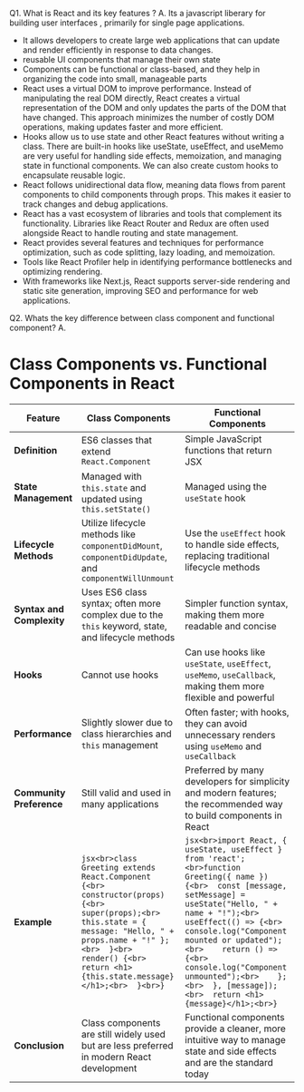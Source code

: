 Q1. What is React and its key features ?
A. Its a javascript liberary for building user interfaces , primarily for single page applications. 
- It allows developers to create large web applications that can update and render efficiently in response to data changes.
- reusable UI components that manage their own state
- Components can be functional or class-based, and they help in organizing the code into small, manageable parts
- React uses a virtual DOM to improve performance. Instead of manipulating the real DOM directly, React creates a virtual representation of the DOM and only updates the parts of the DOM that have changed.
This approach minimizes the number of costly DOM operations, making updates faster and more efficient.
- Hooks allow us to use state and other React features without writing a class. There are built-in hooks like useState, useEffect, and useMemo are very useful for handling side effects, memoization, and managing state in functional components.
We can also create custom hooks to encapsulate reusable logic.
- React follows unidirectional data flow, meaning data flows from parent components to child components through props. This makes it easier to track changes and debug applications.
- React has a vast ecosystem of libraries and tools that complement its functionality. Libraries like React Router and Redux are often used alongside React to handle routing and state management.
- React provides several features and techniques for performance optimization, such as code splitting, lazy loading, and memoization.
- Tools like React Profiler help in identifying performance bottlenecks and optimizing rendering.
- With frameworks like Next.js, React supports server-side rendering and static site generation, improving SEO and performance for web applications.

Q2. Whats the key difference between class component and functional component?
A. 
# Class Components vs. Functional Components in React

| Feature                     | Class Components                                                                                                                | Functional Components                                                                                                   |
|-----------------------------|---------------------------------------------------------------------------------------------------------------------------------|------------------------------------------------------------------------------------------------------------------------|
| **Definition**              | ES6 classes that extend `React.Component`                                                                                        | Simple JavaScript functions that return JSX                                                                             |
| **State Management**        | Managed with `this.state` and updated using `this.setState()`                                                                    | Managed using the `useState` hook                                                                                       |
| **Lifecycle Methods**       | Utilize lifecycle methods like `componentDidMount`, `componentDidUpdate`, and `componentWillUnmount`                             | Use the `useEffect` hook to handle side effects, replacing traditional lifecycle methods                                |
| **Syntax and Complexity**   | Uses ES6 class syntax; often more complex due to the `this` keyword, state, and lifecycle methods                                | Simpler function syntax, making them more readable and concise                                                          |
| **Hooks**                   | Cannot use hooks                                                                                                                 | Can use hooks like `useState`, `useEffect`, `useMemo`, `useCallback`, making them more flexible and powerful            |
| **Performance**             | Slightly slower due to class hierarchies and `this` management                                                                   | Often faster; with hooks, they can avoid unnecessary renders using `useMemo` and `useCallback`                          |
| **Community Preference**    | Still valid and used in many applications                                                                                        | Preferred by many developers for simplicity and modern features; the recommended way to build components in React       |
| **Example**                 | ```jsx<br>class Greeting extends React.Component {<br>  constructor(props) {<br>    super(props);<br>    this.state = { message: "Hello, " + props.name + "!" };<br>  }<br>  render() {<br>    return <h1>{this.state.message}</h1>;<br>  }<br>}``` | ```jsx<br>import React, { useState, useEffect } from 'react';<br>function Greeting({ name }) {<br>  const [message, setMessage] = useState("Hello, " + name + "!");<br>  useEffect(() => {<br>    console.log("Component mounted or updated");<br>    return () => {<br>      console.log("Component unmounted");<br>    };<br>  }, [message]);<br>  return <h1>{message}</h1>;<br>}``` |
| **Conclusion**              | Class components are still widely used but are less preferred in modern React development                                        | Functional components provide a cleaner, more intuitive way to manage state and side effects and are the standard today |



